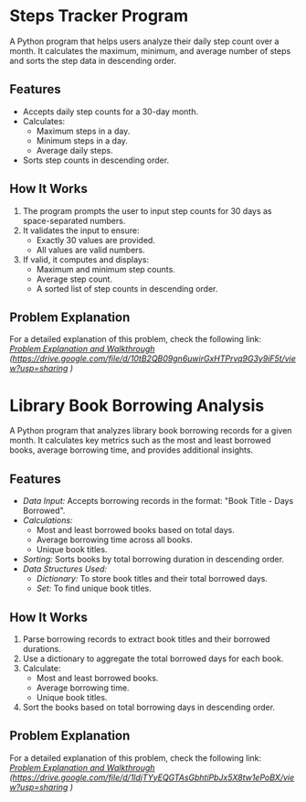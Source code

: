 # Steps Tracker Program

A Python program that helps users analyze their daily step count over a month. It calculates the maximum, minimum, and average number of steps and sorts the step data in descending order.

## Features
- Accepts daily step counts for a 30-day month.
- Calculates:
  - Maximum steps in a day.
  - Minimum steps in a day.
  - Average daily steps.
- Sorts step counts in descending order.

## How It Works
1. The program prompts the user to input step counts for 30 days as space-separated numbers.
2. It validates the input to ensure:
   - Exactly 30 values are provided.
   - All values are valid numbers.
3. If valid, it computes and displays:
   - Maximum and minimum step counts.
   - Average step count.
   - A sorted list of step counts in descending order.

## Problem Explanation
For a detailed explanation of this problem, check the following link:  
*[Problem Explanation and Walkthrough](#)*  
*(https://drive.google.com/file/d/10tB2QB09gn6uwirGxHTPrvq9G3y9iF5t/view?usp=sharing
)*



# Library Book Borrowing Analysis

A Python program that analyzes library book borrowing records for a given month. It calculates key metrics such as the most and least borrowed books, average borrowing time, and provides additional insights.

## Features
- *Data Input:* Accepts borrowing records in the format: "Book Title - Days Borrowed".
- *Calculations:*
  - Most and least borrowed books based on total days.
  - Average borrowing time across all books.
  - Unique book titles.
- *Sorting:* Sorts books by total borrowing duration in descending order.
- *Data Structures Used:*
  - *Dictionary:* To store book titles and their total borrowed days.
  - *Set:* To find unique book titles.

## How It Works
1. Parse borrowing records to extract book titles and their borrowed durations.
2. Use a dictionary to aggregate the total borrowed days for each book.
3. Calculate:
   - Most and least borrowed books.
   - Average borrowing time.
   - Unique book titles.
4. Sort the books based on total borrowing days in descending order.

## Problem Explanation
For a detailed explanation of this problem, check the following link:  
*[Problem Explanation and Walkthrough](#)*  
*(https://drive.google.com/file/d/1ldjTYyEQGTAsGbhtiPbJx5X8tw1ePoBX/view?usp=sharing
)*


